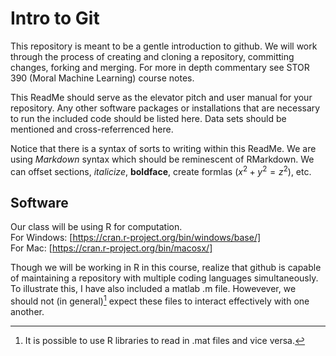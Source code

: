 # Intro to Git
This repository is meant to be a gentle introduction to github.  We will work through the process of creating and cloning a repository, committing changes, forking and merging.  For more in depth commentary see STOR 390 (Moral Machine Learning) course notes. 

This ReadMe should serve as the elevator pitch and user manual for your repository.  Any other software packages or installations that are necessary to run the included code should be listed here.  Data sets should be mentioned and cross-referrenced here.  

Notice that there is a syntax of sorts to writing within this ReadMe.  We are using *Markdown* syntax which should be reminescent of RMarkdown.  We can offset sections, *italicize*, **boldface**, create formlas ($x^2+y^2=z^2$), etc.  

## Software

Our class will be using R for computation.  
For Windows: [https://cran.r-project.org/bin/windows/base/]  
For Mac: [https://cran.r-project.org/bin/macosx/] 

Though we will be working in R in this course, realize that github is capable of maintaining a repository with multiple coding languages simultaneously.  To illustrate this, I have also included a matlab .m file.  Howevever, we should not (in general)[^1] expect these files to interact effectively with one another.  


[^1]: It is possible to use R libraries to read in .mat files and vice versa.

